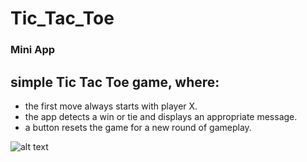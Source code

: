 # Tic_Tac_Toe

### Mini App

## simple Tic Tac Toe game, where:

- the first move always starts with player X.
- the app detects a win or tie and displays an appropriate message.
- a button resets the game for a new round of gameplay.

![alt text](https://upload.wikimedia.org/wikipedia/commons/thumb/3/32/Tic_tac_toe.svg/1200px-Tic_tac_toe.svg.png)
